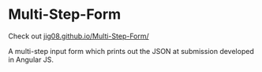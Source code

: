 # Multi-Step-Form

Check out [jig08.github.io/Multi-Step-Form/](https://jig08.github.io/Multi-Step-Form/)

A multi-step input form which prints out the JSON at submission developed in Angular JS.
